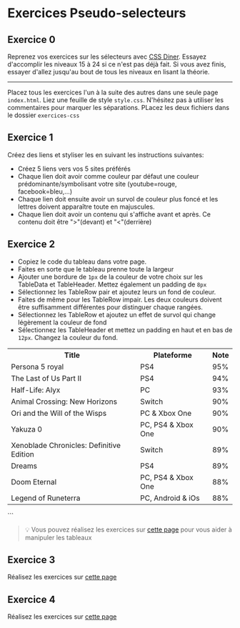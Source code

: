 # Exercices Pseudo-selecteurs

## Exercice 0

Reprenez vos exercices sur les sélecteurs avec [CSS Diner](https://flukeout.github.io/). Essayez d'accomplir les niveaux 15 à 24 si ce n'est pas déjà fait. Si vous avez finis, essayer d'allez jusqu'au bout de tous les niveaux en lisant la théorie.

---

Placez tous les exercices l'un à la suite des autres dans une seule page `index.html`. Liez une feuille de style `style.css`. N'hésitez pas à utiliser les commentaires pour marquer les séparations. PLacez les deux fichiers dans le dossier `exercices-css`

## Exercice 1

Créez des liens et styliser les en suivant les instructions suivantes:

- Créez 5 liens vers vos 5 sites préférés
- Chaque lien doit avoir comme couleur par défaut une couleur prédominante/symbolisant votre site (youtube=rouge, facebook=bleu,...)
- Chaque lien doit ensuite avoir un survol de couleur plus foncé et les lettres doivent apparaître toute en majuscules.
- Chaque lien doit avoir un contenu qui s'affiche avant et après. Ce contenu doit être ">"(devant) et "<"(derrière)

## Exercice 2

- Copiez le code du tableau dans votre page.
- Faites en sorte que le tableau prenne toute la largeur
- Ajouter une bordure de `1px` de la couleur de votre choix sur les TableData et TableHeader. Mettez également un padding de `8px`
- Sélectionnez les TableRow pair et ajoutez leurs un fond de couleur.
- Faites de même pour les TableRow impair. Les deux couleurs doivent être suffisamment différentes pour distinguer chaque rangées.
- Sélectionnez les TableRow et ajoutez un effet de survol qui change légèrement la couleur de fond
- Sélectionnez les TableHeader et mettez un padding en haut et en bas de `12px`. Changez la couleur du fond.

<table id = "gameOfTheYear">
<tr>
    <th>Title</th>
    <th>Plateforme</th>
    <th>Note</th>
  </tr>
  <tr>
    <td>Persona 5 royal</td>
    <td>PS4</td>
    <td>95%</td>
  </tr>
  <tr>
    <td>The Last of Us Part II</td>
    <td>PS4</td>
    <td>94%</td>
  </tr>
  <tr>
    <td>Half-Life: Alyx</td>
    <td>PC</td>
    <td>93%</td>
  </tr>
  <tr>
    <td>Animal Crossing: New Horizons</td>
    <td>Switch</td>
    <td>90%</td>
  </tr>
  <tr>
    <td>Ori and the Will of the Wisps</td>
    <td>PC & Xbox One</td>
    <td>90%</td>
  </tr>
  <tr>
    <td>Yakuza 0</td>
    <td>PC, PS4 & Xbox One</td>
    <td>90%</td>
  </tr>
  <tr>
    <td>Xenoblade Chronicles: Definitive Edition</td>
    <td>Switch</td>
    <td>89%</td>
  </tr>
  <tr>
    <td>Dreams</td>
    <td>PS4</td>
    <td>89%</td>
  </tr>
  <tr>
    <td>Doom Eternal</td>
    <td>PC, PS4 & Xbox One</td>
    <td>88%</td>
  </tr>
  <tr>
    <td>Legend of Runeterra</td>
    <td>PC, Android & iOs</td>
    <td>88%</td>
  </tr>
</table>
```

> :bulb: Vous pouvez réalisez les exercices sur [cette page](https://www.w3schools.com/css/exercise.asp?filename=exercise_table1) pour vous aider à manipuler les tableaux

## Exercice 3

Réalisez les exercices sur [cette page](https://www.w3schools.com/css/exercise.asp?filename=exercise_pseudo_classes1)

## Exercice 4

Réalisez les exercices sur [cette page](https://www.w3schools.com/css/exercise.asp?filename=exercise_pseudo_elements1)
